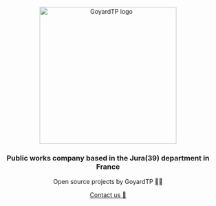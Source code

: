 <p align="center">
  <a href="https://www.qovery.com">
    <img src="https://raw.githubusercontent.com/GoyardTP/public-resources/main/goyard_new_logo.svg" width="318px" alt="GoyardTP logo"/>
  </a>
</p>

<h3 align="center">Public works company based in the Jura(39) department in France</h3>
<p align="center">
  Open source projects by GoyardTP 👷🚛
</p>
<p align="center">
  <a href="mailTo:contact@goyardtp.com">Contact us 💬</a>
</p>
